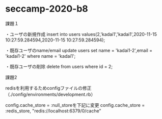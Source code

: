 # seccamp-2020-b8

課題１

・ユーザの新規作成
insert into users values(2,'kadai1','kadai1',2020-11-15 10:27:59.284594,2020-11-15 10:27:59.284594);

・既存ユーザのname/email
update users set name = 'kadai1-2',email = 'kadai1-2' where name = 'kadai1';

・既存ユーザの削除
delete from users where id = 2;

課題2

redisを利用するためconfigファイルの修正（./config/environments/development.rb）

  config.cache_store = :null_storeを下記に変更
  config.cache_store = :redis_store, "redis://localhost:6379/0/cache"

